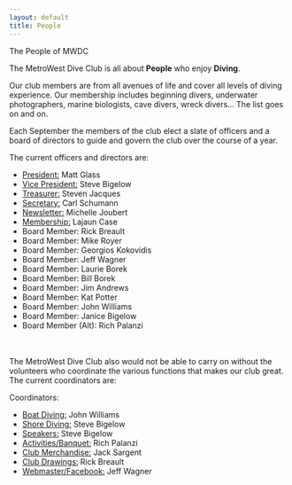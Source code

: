 ```yaml
---
layout: default
title: People
---
```

<div id="page-header">The People of MWDC</div>

<p>
  The MetroWest Dive Club is all about <b>People</b> who enjoy
  <b>Diving</b>.
</p>

<p>
  Our club members are from all avenues of life and cover all levels of
  diving experience. Our membership includes beginning divers,
  underwater photographers, marine biologists, cave divers, wreck
  divers... The list goes on and on.
</p>

<p>
  Each September the members of the club elect a slate of officers and a
  board of directors to guide and govern the club over the course of a
  year.
</p>

<p>The current officers and directors are:</p>
<ul>
  <li><a href="mailto:president@mwdc.org">President:</a> Matt Glass</li>
  <li><a href="mailto:vicepresident@mwdc.org">Vice President:</a> Steve Bigelow</li>
  <li><a href="mailto:treasurer@mwdc.org">Treasurer:</a> Steven Jacques</li>
  <li><a href="mailto:secretary@mwdc.org">Secretary:</a> Carl Schumann</li>
  <li><a href="mailto:editor@mwdc.org">Newsletter:</a> Michelle Joubert</li>
  <li><a href="mailto:membership@mwdc.org">Membership:</a> Lajaun Case</li>
  <li>Board Member: Rick Breault</li>
  <li> Board Member: Mike Royer</li>
  <li> Board Member: Georgios Kokovidis</li>
  <li> Board Member: Jeff Wagner</li>
  <li> Board Member: Laurie Borek</li>
  <li> Board Member: Bill Borek</li>
  <li> Board Member: Jim Andrews</li>
  <li> Board Member: Kat Potter</li>
  <li> Board Member: John Williams</li>
  <li> Board Member: Janice Bigelow</li>
  <li> Board Member (Alt): Rich Palanzi</li>
</ul>
<p>
  <br /><br />The MetroWest Dive Club also would not be able to carry on
  without the volunteers who coordinate the various functions that makes
  our club great. The current coordinators are:
</p>

  <div id="page-header">Coordinators:</div>
<ul>
    <li><a href="mailto:boatdiving@mwdc.org">Boat Diving:</a> John Williams</li>
    <li><a href="mailto:dateateight@mwdc.org">Shore Diving:</a> Steve Bigelow</li>
    <li><a href="mailto:speaker@mwdc.org">Speakers:</a> Steve Bigelow</li>
    <li><a href="mailto:activities@mwdc.org">Activities/Banquet:</a> Rich Palanzi</li>
    <li><a href="mailto:merchandise@mwdc.org">Club Merchandise:</a> Jack Sargent</li>
    <li><a href="mailto:merchandise@mwdc.org">Club Drawings:</a> Rick Breault</li>
    <li><a href="mailto:webmaster@mwdc.org">Webmaster/Facebook:</a> Jeff Wagner</li>
  </ul>
